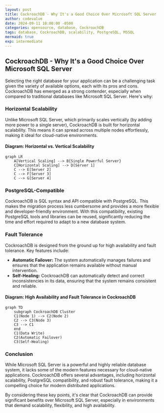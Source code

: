 ```yaml
---
layout: post
title: CockroachDB - Why It's a Good Choice Over Microsoft SQL Server
author: codevalve
date: 2024-09-11 10:00:00 -0500
categories: opensource, database, CockroachDB
tags: database, CockroachDB, scalability, PostgreSQL, MSSQL
mermaid: true
exp: intermediate
---
```


## CockroachDB - Why It's a Good Choice Over Microsoft SQL Server

Selecting the right database for your application can be a challenging task given the variety of available options, each with its pros and cons. CockroachDB has emerged as a strong contender, especially when compared to traditional databases like Microsoft SQL Server. Here's why:

### Horizontal Scalability

Unlike Microsoft SQL Server, which primarily scales vertically (by adding more power to a single server), CockroachDB is built for horizontal scalability. This means it can spread across multiple nodes effortlessly, making it ideal for cloud-native environments. 

#### Diagram: Horizontal vs. Vertical Scalability
```mermaid
graph LR
    A[Vertical Scaling] --> B{Single Powerful Server}
    C[Horizontal Scaling] --> D[Server 1]
    C --> E[Server 2]
    C --> F[Server 3]
    C --> G[Server 4]
```

### PostgreSQL-Compatible

CockroachDB is SQL syntax and API compatible with PostgreSQL. This makes the migration process less cumbersome and provides a more flexible and developer-friendly environment. With this compatibility, existing PostgreSQL tools and libraries can be reused, significantly reducing the time and effort required to adapt to a new database system.

### Fault Tolerance

CockroachDB is designed from the ground up for high availability and fault tolerance. Key features include:

- **Automatic Failover:** The system automatically manages failures and ensures that the application remains available without manual intervention.
- **Self-Healing:** CockroachDB can automatically detect and correct inconsistencies in its data, ensuring that the system remains consistent and reliable.

#### Diagram: High Availability and Fault Tolerance in CockroachDB
```mermaid
graph TD
    subgraph CockroachDB Cluster
    C1(Node 1) --> C2(Node 2)
    C2 --> C3(Node 3)
    C3 --> C1
    end
    C1(Data Write)
    C2(Automatic Failover)
    C3(Self-Healing)
```

### Conclusion

While Microsoft SQL Server is a powerful and highly reliable database system, it lacks some of the modern features necessary for cloud-native applications. CockroachDB offers several advantages, including horizontal scalability, PostgreSQL compatibility, and robust fault tolerance, making it a compelling choice for modern distributed applications.

By considering these key points, it's clear that CockroachDB can provide significant benefits over Microsoft SQL Server, especially in environments that demand scalability, flexibility, and high availability.
